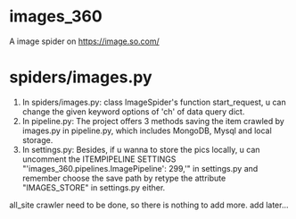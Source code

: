 # images_360
A image spider on https://image.so.com/

# spiders/images.py
1. In spiders/images.py: 
    class ImageSpider's function start_request, u can change the given keyword options of 'ch' of data query dict. 
2. In pipeline.py: 
    The project offers 3 methods saving the item crawled by images.py in pipeline.py, which includes MongoDB, Mysql and local storage. 
2. In settings.py:
    Besides, if u wanna to store the pics locally, u can uncomment the ITEMPIPELINE SETTINGS "'images_360.pipelines.ImagePipeline': 299,'" in settings.py and remember choose the save path by retype the attribute "IMAGES_STORE" in settings.py either.


all_site crawler need to be done, so there is nothing to add more.
add later...
